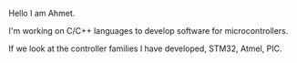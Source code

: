 Hello I am Ahmet.

I'm working on C/C++ languages to develop software for microcontrollers.

If we look at the controller families I have developed, STM32, Atmel, PIC.
